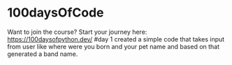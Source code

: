# 100daysOfCode
Want to join the course? Start your journey here:   https://100daysofpython.dev/
#day 1
created a simple code that takes input from user like where were you born and your pet name and based on that generated a band name.
